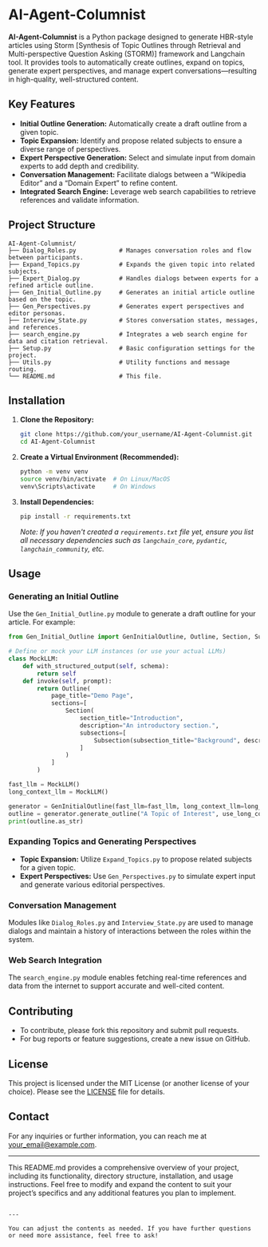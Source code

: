 # AI-Agent-Columnist

**AI-Agent-Columnist** is a Python package designed to generate HBR-style articles using Storm [Synthesis of Topic Outlines through Retrieval and Multi-perspective Question Asking (STORM)] framework and Langchain tool. It provides tools to automatically create outlines, expand on topics, generate expert perspectives, and manage expert conversations—resulting in high-quality, well-structured content.

## Key Features
- **Initial Outline Generation:** Automatically create a draft outline from a given topic.
- **Topic Expansion:** Identify and propose related subjects to ensure a diverse range of perspectives.
- **Expert Perspective Generation:** Select and simulate input from domain experts to add depth and credibility.
- **Conversation Management:** Facilitate dialogs between a “Wikipedia Editor” and a “Domain Expert” to refine content.
- **Integrated Search Engine:** Leverage web search capabilities to retrieve references and validate information.

## Project Structure

```
AI-Agent-Columnist/
├── Dialog_Roles.py            # Manages conversation roles and flow between participants.
├── Expand_Topics.py           # Expands the given topic into related subjects.
├── Expert_Dialog.py           # Handles dialogs between experts for a refined article outline.
├── Gen_Initial_Outline.py     # Generates an initial article outline based on the topic.
├── Gen_Perspectives.py        # Generates expert perspectives and editor personas.
├── Interview_State.py         # Stores conversation states, messages, and references.
├── search_engine.py           # Integrates a web search engine for data and citation retrieval.
├── Setup.py                   # Basic configuration settings for the project.
├── Utils.py                   # Utility functions and message routing.
└── README.md                  # This file.
```

## Installation

1. **Clone the Repository:**

   ```bash
   git clone https://github.com/your_username/AI-Agent-Columnist.git
   cd AI-Agent-Columnist
   ```

2. **Create a Virtual Environment (Recommended):**

   ```bash
   python -m venv venv
   source venv/bin/activate  # On Linux/MacOS
   venv\Scripts\activate     # On Windows
   ```

3. **Install Dependencies:**

   ```bash
   pip install -r requirements.txt
   ```

   *Note: If you haven't created a `requirements.txt` file yet, ensure you list all necessary dependencies such as `langchain_core`, `pydantic`, `langchain_community`, etc.*

## Usage

### Generating an Initial Outline
Use the `Gen_Initial_Outline.py` module to generate a draft outline for your article. For example:

```python
from Gen_Initial_Outline import GenInitialOutline, Outline, Section, Subsection

# Define or mock your LLM instances (or use your actual LLMs)
class MockLLM:
    def with_structured_output(self, schema):
        return self
    def invoke(self, prompt):
        return Outline(
            page_title="Demo Page",
            sections=[
                Section(
                    section_title="Introduction",
                    description="An introductory section.",
                    subsections=[
                        Subsection(subsection_title="Background", description="Details about the background...")
                    ]
                )
            ]
        )

fast_llm = MockLLM()
long_context_llm = MockLLM()

generator = GenInitialOutline(fast_llm=fast_llm, long_context_llm=long_context_llm)
outline = generator.generate_outline("A Topic of Interest", use_long_context=False)
print(outline.as_str)
```

### Expanding Topics and Generating Perspectives
- **Topic Expansion:** Utilize `Expand_Topics.py` to propose related subjects for a given topic.
- **Expert Perspectives:** Use `Gen_Perspectives.py` to simulate expert input and generate various editorial perspectives.

### Conversation Management
Modules like `Dialog_Roles.py` and `Interview_State.py` are used to manage dialogs and maintain a history of interactions between the roles within the system.

### Web Search Integration
The `search_engine.py` module enables fetching real-time references and data from the internet to support accurate and well-cited content.

## Contributing
- To contribute, please fork this repository and submit pull requests.
- For bug reports or feature suggestions, create a new issue on GitHub.

## License
This project is licensed under the MIT License (or another license of your choice). Please see the [LICENSE](LICENSE) file for details.

## Contact
For any inquiries or further information, you can reach me at [your_email@example.com](mailto:your_email@example.com).

---

This README.md provides a comprehensive overview of your project, including its functionality, directory structure, installation, and usage instructions. Feel free to modify and expand the content to suit your project’s specifics and any additional features you plan to implement.
```

---

You can adjust the contents as needed. If you have further questions or need more assistance, feel free to ask!
